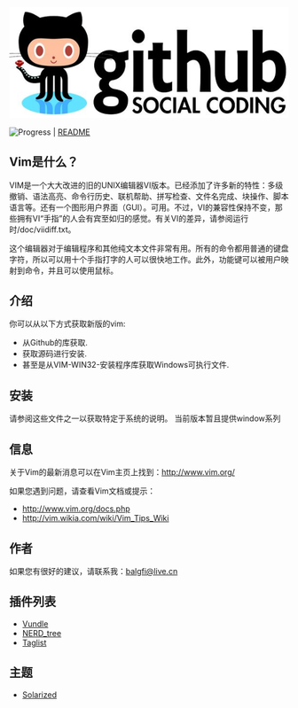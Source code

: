 ![logo-images](https://github.com/Bqrookie/vim/blob/master/timg.jpg)

![Progress](http://progressed.io/bar/38?title=progress)  | [README](https://github.com/Bqrookie/vim/blob/master/README.md) 

## Vim是什么？ ##

VIM是一个大大改进的旧的UNIX编辑器VI版本。已经添加了许多新的特性：多级撤销、语法高亮、命令行历史、联机帮助、拼写检查、文件名完成、块操作、脚本语言等。还有一个图形用户界面（GUI）。可用。不过，VI的兼容性保持不变，那些拥有VI“手指”的人会有宾至如归的感觉。有关VI的差异，请参阅运行时/doc/viidiff.txt。

这个编辑器对于编辑程序和其他纯文本文件非常有用。所有的命令都用普通的键盘字符，所以可以用十个手指打字的人可以很快地工作。此外，功能键可以被用户映射到命令，并且可以使用鼠标。

## 介绍 ##
你可以从以下方式获取新版的vim:

* 从Github的库获取.
* 获取源码进行安装.
* 甚至是从VIM-WIN32-安装程序库获取Windows可执行文件.

## 安装 ##
请参阅这些文件之一以获取特定于系统的说明。
当前版本暂且提供window系列

## 信息 ##
关于Vim的最新消息可以在Vim主页上找到：http://www.vim.org/

如果您遇到问题，请查看Vim文档或提示：
* http://www.vim.org/docs.php
* http://vim.wikia.com/wiki/Vim_Tips_Wiki

## 作者 ##
如果您有很好的建议，请联系我：balgfi@live.cn

## 插件列表 ##
* [Vundle](https://github.com/VundleVim/Vundle.vim)
* [NERD_tree](https://www.vim.org/scripts/script.php?script_id=1658)
* [Taglist](https://www.vim.org/scripts/script.php?script_id=273)

## 主题 ##
* [Solarized](https://github.com/altercation/vim-colors-solarized)

